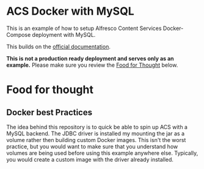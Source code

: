 # ACS Docker with MySQL

This is an example of how to setup Alfresco Content Services Docker-Compose deployment with MySQL.

This builds on the [official documentation](https://docs.alfresco.com/content-services/latest/config/databases/#mysql-and-mariadb).

**This is not a production ready deployment and serves only as an example.** Please make sure you review the [Food for Thought](#Food-for-thought) below.

# Food for thought

## Docker best Practices

The idea behind this repository is to quick be able to spin up ACS with a MySQL backend. The JDBC driver is installed my mounting the jar as a volume rather then building custom Docker images. This isn't the worst practice, but you would want to make sure that you understand how volumes are being used before using this example anywhere else. Typically, you would create a custom image with the driver already installed.
